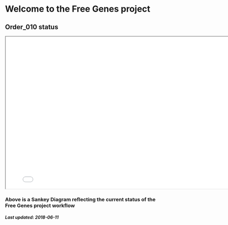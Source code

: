 # Welcome to the Free Genes project

## Order_010 status

<iframe width="800" height="500" src="sankey.html"></iframe>

### Above is a Sankey Diagram reflecting the current status of the Free Genes project workflow

##### Last updated: 2018-06-11

